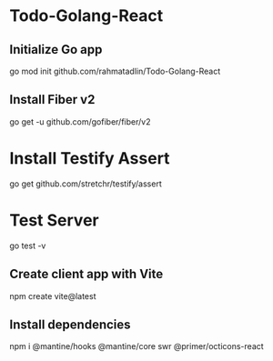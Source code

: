 # Todo-Golang-React

## Initialize Go app
go mod init github.com/rahmatadlin/Todo-Golang-React

## Install Fiber v2
go get -u github.com/gofiber/fiber/v2

# Install Testify Assert
go get github.com/stretchr/testify/assert

# Test Server
go test -v

## Create client app with Vite
npm create vite@latest

## Install dependencies
npm i @mantine/hooks @mantine/core swr @primer/octicons-react